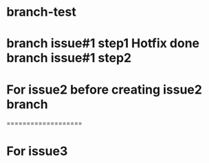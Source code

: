 # branch-test
branch issue#1 step1
Hotfix done
branch issue#1 step2
===================
# For issue2 before creating issue2 branch
===================
# For issue3
